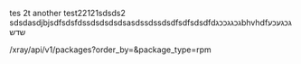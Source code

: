 tes 2t another test22121sdsds2
sdsdasdjbjsdfsdsfdssdsdsdsdsasdssdssdsdfsdfsdsdfdגכגגככגbhvhdfגכגעכע
שדש

 /xray/api/v1/packages?order_by=&package_type=rpm